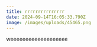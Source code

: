 ```yaml
---
title: rrrrrrrrrrrrrrr
date: 2024-09-14T16:05:33.790Z
image: /images/uploads/45465.png
---
```

w﻿eeeeeeeeeeeeeeeeeee